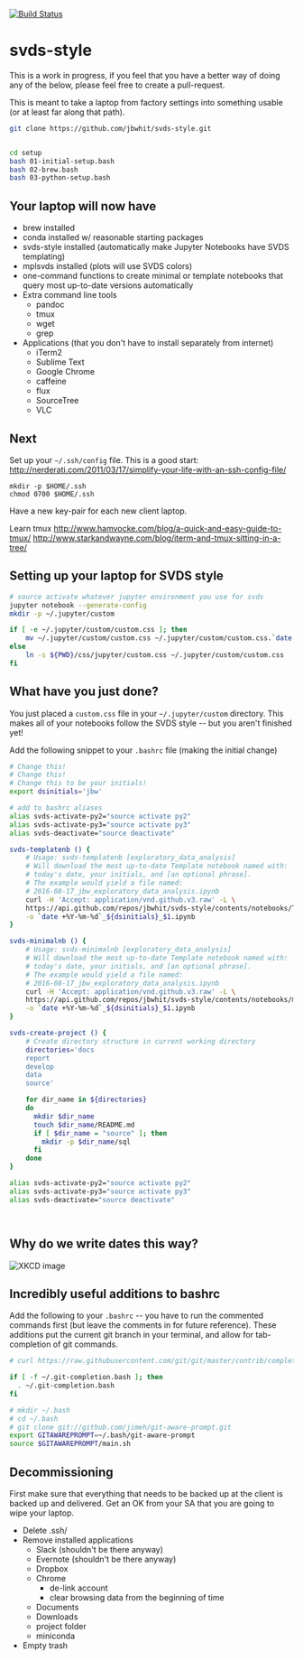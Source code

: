 [![Build Status](https://travis-ci.org/jbwhit/svds-style.svg?branch=master)](https://travis-ci.org/jbwhit/svds-style)

# svds-style

This is a work in progress, if you feel that you have a better way of doing any of the below, please feel free to create a pull-request. 

This is meant to take a laptop from factory settings into something usable (or at least far along that path). 

```bash
git clone https://github.com/jbwhit/svds-style.git
```

```bash

cd setup
bash 01-initial-setup.bash
bash 02-brew.bash
bash 03-python-setup.bash
```


## Your laptop will now have

 - brew installed
 - conda installed w/ reasonable starting packages
 - svds-style installed (automatically make Jupyter Notebooks have SVDS templating)
 - mplsvds installed (plots will use SVDS colors)
 - one-command functions to create minimal or template notebooks that query most up-to-date versions automatically
 - Extra command line tools 
     + pandoc
     + tmux
     + wget
     + grep
 - Applications (that you don't have to install separately from internet)
     + iTerm2
     + Sublime Text
     + Google Chrome
     + caffeine
     + flux
     + SourceTree
     + VLC

## Next 

Set up your `~/.ssh/config` file. This is a good start: http://nerderati.com/2011/03/17/simplify-your-life-with-an-ssh-config-file/

```
mkdir -p $HOME/.ssh
chmod 0700 $HOME/.ssh
```

Have a new key-pair for each new client laptop.

Learn tmux http://www.hamvocke.com/blog/a-quick-and-easy-guide-to-tmux/
http://www.starkandwayne.com/blog/iterm-and-tmux-sitting-in-a-tree/

## Setting up your laptop for SVDS style

```bash
# source activate whatever jupyter environment you use for svds
jupyter notebook --generate-config
mkdir -p ~/.jupyter/custom

if [ -e ~/.jupyter/custom/custom.css ]; then
    mv ~/.jupyter/custom/custom.css ~/.jupyter/custom/custom.css.`date +%Y-%m-%d`
else
    ln -s ${PWD}/css/jupyter/custom.css ~/.jupyter/custom/custom.css
fi
```

## What have you just done?

You just placed a `custom.css` file in your `~/.jupyter/custom` directory. This makes all of your notebooks follow the SVDS style -- but you aren't finished yet! 

Add the following snippet to your `.bashrc` file (making the initial change)

```bash
# Change this!
# Change this!
# Change this to be your initials!
export dsinitials='jbw'

# add to bashrc aliases
alias svds-activate-py2="source activate py2"
alias svds-activate-py3="source activate py3"
alias svds-deactivate="source deactivate"

svds-templatenb () {
    # Usage: svds-templatenb [exploratory_data_analysis]
    # Will download the most up-to-date Template notebook named with:
    # today's date, your initials, and [an optional phrase].
    # The example would yield a file named: 
    # 2016-08-17_jbw_exploratory_data_analysis.ipynb
    curl -H 'Accept: application/vnd.github.v3.raw' -L \
    https://api.github.com/repos/jbwhit/svds-style/contents/notebooks/Template-Python.ipynb \
    -o `date +%Y-%m-%d`_${dsinitials}_$1.ipynb
}

svds-minimalnb () {
    # Usage: svds-minimalnb [exploratory_data_analysis]
    # Will download the most up-to-date Template notebook named with:
    # today's date, your initials, and [an optional phrase].
    # The example would yield a file named: 
    # 2016-08-17_jbw_exploratory_data_analysis.ipynb
    curl -H 'Accept: application/vnd.github.v3.raw' -L \
    https://api.github.com/repos/jbwhit/svds-style/contents/notebooks/minimal-python.ipynb \
    -o `date +%Y-%m-%d`_${dsinitials}_$1.ipynb
} 

svds-create-project () {
    # Create directory structure in current working directory
    directories='docs
    report
    develop
    data
    source'

    for dir_name in ${directories}
    do
      mkdir $dir_name
      touch $dir_name/README.md
      if [ $dir_name = "source" ]; then
        mkdir -p $dir_name/sql
      fi
    done
}

alias svds-activate-py2="source activate py2"
alias svds-activate-py3="source activate py3"
alias svds-deactivate="source deactivate"




```

## Why do we write dates this way?

![XKCD image](http://imgs.xkcd.com/comics/iso_8601.png)


## Incredibly useful additions to bashrc

Add the following to your `.bashrc` -- you have to run the commented commands first (but leave the comments in for future reference). These additions put the current git branch in your terminal, and allow for tab-completion of git commands. 

```bash
# curl https://raw.githubusercontent.com/git/git/master/contrib/completion/git-completion.bash -o ~/.git-completion.bash

if [ -f ~/.git-completion.bash ]; then
  . ~/.git-completion.bash
fi

# mkdir ~/.bash
# cd ~/.bash
# git clone git://github.com/jimeh/git-aware-prompt.git
export GITAWAREPROMPT=~/.bash/git-aware-prompt
source $GITAWAREPROMPT/main.sh

```

## Decommissioning 

First make sure that everything that needs to be backed up at the client is backed up and delivered. Get an OK from your SA that you are going to wipe your laptop. 

 - Delete .ssh/
 - Remove installed applications
     + Slack (shouldn't be there anyway)
     + Evernote (shouldn't be there anyway)
     + Dropbox
     + Chrome
         * de-link account
         * clear browsing data from the beginning of time
     + Documents
     + Downloads
     + project folder
     + miniconda
 - Empty trash



